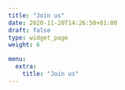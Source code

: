 ```yaml
---
title: "Join us"
date: 2020-11-20T14:26:50+01:00
draft: false
type: widget_page
weight: 6

menu:
  extra:
    title: "Join us"
---
```

